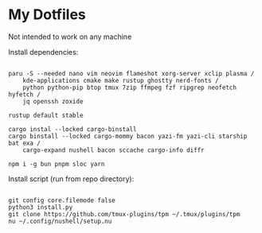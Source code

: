 # My Dotfiles

Not intended to work on any machine

Install dependencies:
```

paru -S --needed nano vim neovim flameshot xorg-server xclip plasma /
    kde-applications cmake make rustup ghostty nerd-fonts /
    python python-pip btop tmux 7zip ffmpeg fzf ripgrep neofetch hyfetch /
    jq openssh zoxide

rustup default stable

cargo instal --locked cargo-binstall
cargo binstall --locked cargo-mommy bacon yazi-fm yazi-cli starship bat exa /
    cargo-expand nushell bacon sccache cargo-info diffr

npm i -g bun pnpm sloc yarn

```

Install script (run from repo directory):
```

git config core.filemode false
python3 install.py
git clone https://github.com/tmux-plugins/tpm ~/.tmux/plugins/tpm
nu ~/.config/nushell/setup.nu

```

